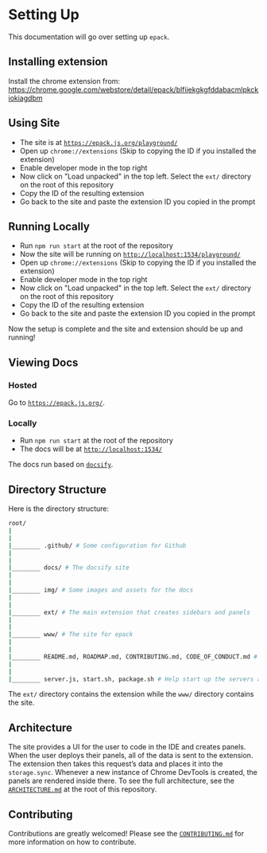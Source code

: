 # Setting Up

This documentation will go over setting up `epack`.

## Installing extension

Install the chrome extension from: <https://chrome.google.com/webstore/detail/epack/blfiiekgkgfddabacmlpkckiokiagdbm>

## Using Site

- The site is at [`https://epack.js.org/playground/`](https://epack.js.org/playground/)
- Open up `chrome://extensions` (Skip to copying the ID if you installed the extension)
- Enable developer mode in the top right
- Now click on "Load unpacked" in the top left. Select the `ext/` directory on the root of this repository
- Copy the ID of the resulting extension
- Go back to the site and paste the extension ID you copied in the prompt

## Running Locally

- Run `npm run start` at the root of the repository
- Now the site will be running on [`http://localhost:1534/playground/`](http://localhost:1534/playground/)
- Open up `chrome://extensions` (Skip to copying the ID if you installed the extension)
- Enable developer mode in the top right
- Now click on "Load unpacked" in the top left. Select the `ext/` directory on the root of this repository
- Copy the ID of the resulting extension
- Go back to the site and paste the extension ID you copied in the prompt

Now the setup is complete and the site and extension should be up and running!

## Viewing Docs

### Hosted

Go to [`https://epack.js.org/`](https://epack.js.org/).

### Locally

- Run `npm run start` at the root of the repository
- The docs will be at [`http://localhost:1534/`](http://localhost:1534/)

The docs run based on [`docsify`](https://docsify.js.org/#/).

## Directory Structure

Here is the directory structure:

```sh
root/
|
|
|________ .github/ # Some configuration for Github
|
|
|________ docs/ # The docsify site
|
|
|________ img/ # Some images and assets for the docs
|
|
|________ ext/ # The main extension that creates sidebars and panels
|
|
|________ www/ # The site for epack
|
|
|________ README.md, ROADMAP.md, CONTRIBUTING.md, CODE_OF_CONDUCT.md # Some files to help you get started!
|
|
|________ server.js, start.sh, package.sh # Help start up the servers and packaging
```

The `ext/` directory contains the extension while the `www/` directory contains the site.

## Architecture

The site provides a UI for the user to code in the IDE and creates panels.
When the user deploys their panels, all of the data is sent to the extension.
The extension then takes this request’s data and places it into the `storage.sync`.
Whenever a new instance of Chrome DevTools is created, the panels are rendered inside there.
To see the full architecture, see the [`ARCHITECTURE.md`](/ARCHITECTURE.md) at the root of this repository.

## Contributing

Contributions are greatly welcomed! Please see the [`CONTRIBUTING.md`](CONTRIBUTING.md) for more information on how to contribute.
